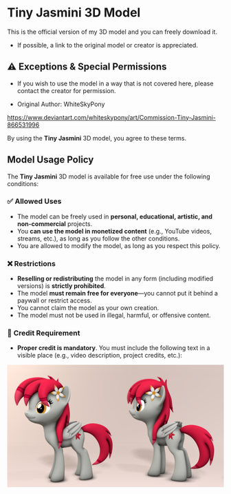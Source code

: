 # Tiny Jasmini 3D Model

This is the official version of my 3D model and you can freely download it.

- If possible, a link to the original model or creator is appreciated.

## ⚠ **Exceptions & Special Permissions**
- If you wish to use the model in a way that is not covered here, please contact the creator for permission.

- Original Author: WhiteSkyPony

https://www.deviantart.com/whiteskypony/art/Commission-Tiny-Jasmini-866531996

By using the **Tiny Jasmini** 3D model, you agree to these terms.

## **Model Usage Policy**

The **Tiny Jasmini** 3D model is available for free use under the following conditions:

### ✅ **Allowed Uses**
- The model can be freely used in **personal, educational, artistic, and non-commercial** projects.
- You **can use the model in monetized content** (e.g., YouTube videos, streams, etc.), as long as you follow the other conditions.
- You are allowed to modify the model, as long as you respect this policy.

### ❌ **Restrictions**
- **Reselling or redistributing** the model in any form (including modified versions) is **strictly prohibited**.
- The model **must remain free for everyone**—you cannot put it behind a paywall or restrict access.
- You cannot claim the model as your own creation.
- The model must not be used in illegal, harmful, or offensive content.

### 🔗 **Credit Requirement**
- **Proper credit is mandatory**. You must include the following text in a visible place (e.g., video description, project credits, etc.):

<img src="https://github.com/JasminDreasond/JasminDreasond/blob/main/3d/tiny_jasmini/2526489__safe_artist-colon-whiteskypony_oc_oc+only_oc-colon-tiny+jasmini_pegasus_pony_3d_cute_flower_pegasus+oc_simple+background_source+filmmaker_wings.jpg?raw=true" />